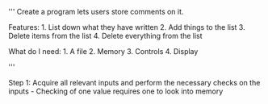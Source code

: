 '''
Create a program lets users store comments on it. 

Features: 
    1. List down what they have written
    2. Add things to the list
    3. Delete items from the list
    4. Delete everything from the list

What do I need:
    1. A file
    2. Memory
    3. Controls
    4. Display

'''


Step 1: Acquire all relevant inputs and perform the necessary checks on the inputs              - Checking of one value requires one to look into memory


